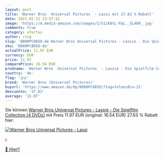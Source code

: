 ```yaml
---
layout: post
title: 'Warner Bros  Universal Pictures  - Lassi mit 27.63 % Rabatt'
date: 2021-02-22 23:57:52
image: 'https://m.media-amazon.com/images/I/51iK8tL-PpL._SL400_.jpg'
comments: true
category: ofertas
author: ring
slug: 'B000PC865O-de Warner Bros Universal Pictures - Lassie - Die Spielfilm...'
sku: 'B000PC865O-de'
actualPrice: 11.97 EUR
currency: EUR
price: 11.97
comparePrice: 16.54 EUR
prodname: 'Warner Bros  Universal Pictures  - Lassie - Die Spielfilm Collection [4 DVDs]'
country: 'de'
flag: '🇩🇪'
brand: 'Warner Bros (Universal Pictures)'
buyurl: 'https://www.amazon.de/dp/B000PC865O/?tag=tolees0ca-21'
descuento: '27.63'
average: '11.97'
---
```


Sie können [Warner Bros  Universal Pictures  - Lassie - Die Spielfilm Collection [4 DVDs]](https://www.amazon.de/dp/B000PC865O/?tag=tolees0ca-21) mit Preis 11.97 EUR (original: 16.54 EUR) 27.63 % Rabatt hier:

[![Warner Bros  Universal Pictures  - Lassi](https://m.media-amazon.com/images/I/51iK8tL-PpL._SL400_.jpg)](https://www.amazon.de/dp/B000PC865O/?tag=tolees0ca-21)

ℹ️:


[🛒 Hier!!](https://www.amazon.de/dp/B000PC865O/?tag=tolees0ca-21)
